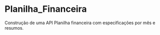 # Planilha_Financeira
Construção de uma API Planilha financeira com especificações por mês e resumos.
